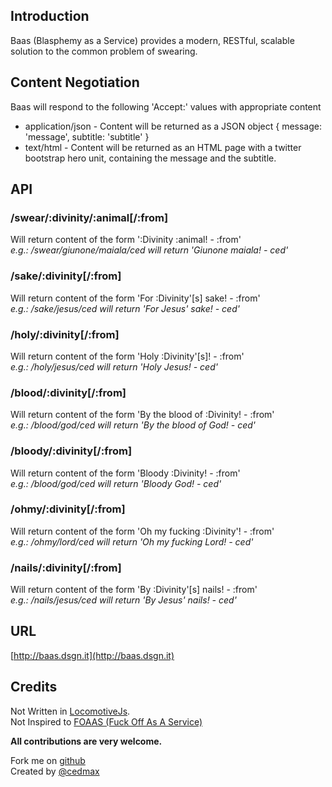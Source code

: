 ## Introduction
Baas (Blasphemy as a Service) provides a modern, RESTful, scalable solution to the common problem of swearing.</p>

## Content Negotiation

Baas will respond to the following 'Accept:' values with appropriate content

* application/json - Content will be returned as a JSON object { message: 'message', subtitle: 'subtitle' }
* text/html - Content will be returned as an HTML page with a twitter bootstrap hero unit, containing the message and the subtitle.	

## API

### /swear/:divinity/:animal[/:from]
Will return content of the form ':Divinity :animal! - :from'  
_e.g.: /swear/giunone/maiala/ced will return 'Giunone maiala! - ced'_

### /sake/:divinity[/:from]
Will return content of the form 'For :Divinity'[s] sake! - :from'  
_e.g.: /sake/jesus/ced will return 'For Jesus' sake! - ced'_

### /holy/:divinity[/:from]
Will return content of the form 'Holy :Divinity'[s]! - :from'  
_e.g.: /holy/jesus/ced will return 'Holy Jesus! - ced'_

### /blood/:divinity[/:from]
Will return content of the form 'By the blood of :Divinity! - :from'  
_e.g.: /blood/god/ced will return 'By the blood of God! - ced'_

### /bloody/:divinity[/:from]
Will return content of the form 'Bloody :Divinity! - :from'  
_e.g.: /blood/god/ced will return 'Bloody God! - ced'_

### /ohmy/:divinity[/:from]
Will return content of the form 'Oh my fucking :Divinity'! - :from'  
_e.g.: /ohmy/lord/ced will return 'Oh my fucking Lord! - ced'_

### /nails/:divinity[/:from]
Will return content of the form 'By :Divinity'[s] nails! - :from'  
_e.g.: /nails/jesus/ced will return 'By Jesus' nails! - ced'_

## URL

[http://baas.dsgn.it](http://baas.dsgn.it)

## Credits

Not Written in [LocomotiveJs](http://locomotivejs.org/).  
Not Inspired to [FOAAS (Fuck Off As A Service)](http://foaas.com/)

__All contributions are very welcome.__

Fork me on [github](https://github.com/dsgn/baas)  
Created by [@cedmax](http://twitter.com/cedmax)

